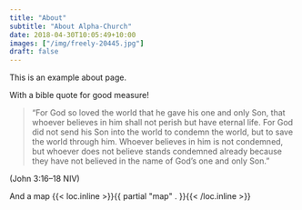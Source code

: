 ```yaml
---
title: "About"
subtitle: "About Alpha-Church"
date: 2018-04-30T10:05:49+10:00
images: ["/img/freely-20445.jpg"]
draft: false
---
```


This is an example about page.

With a bible quote for good measure!

> “For God so loved the world that he gave his one and only Son, that whoever believes in him shall not perish but have eternal life. For God did not send his Son into the world to condemn the world, but to save the world through him. Whoever believes in him is not condemned, but whoever does not believe stands condemned already because they have not believed in the name of God’s one and only Son.”

(John 3:16–18 NIV)

And a map
{{< loc.inline >}}{{ partial "map" . }}{{< /loc.inline >}}
